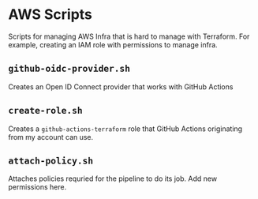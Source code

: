 # AWS Scripts
Scripts for managing AWS Infra that is hard to manage with Terraform.
For example, creating an IAM role with permissions to manage infra.

## `github-oidc-provider.sh`
Creates an Open ID Connect provider that works with GitHub Actions

## `create-role.sh`
Creates a `github-actions-terraform` role that GitHub Actions originating from my account can use.

## `attach-policy.sh`
Attaches policies requried for the pipeline to do its job. Add new permissions here.
